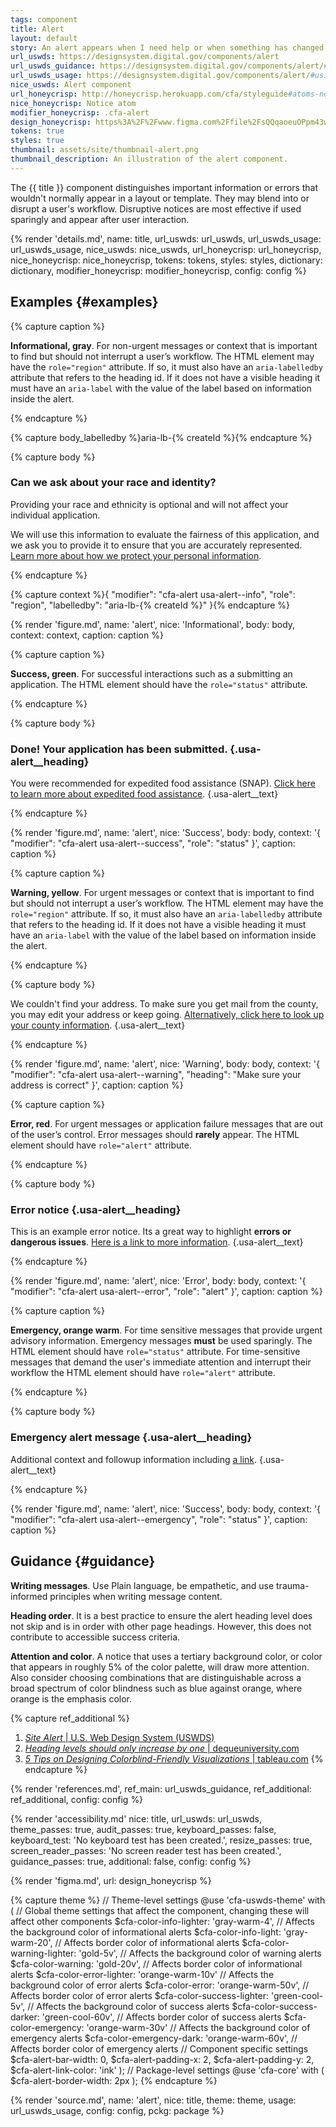 ```yaml
---
tags: component
title: Alert
layout: default
story: An alert appears when I need help or when something has changed. It may be time-sensitive.
url_uswds: https://designsystem.digital.gov/components/alert
url_uswds_guidance: https://designsystem.digital.gov/components/alert/#guidance
url_uswds_usage: https://designsystem.digital.gov/components/alert/#using-the-alert-component-2
nice_uswds: Alert component
url_honeycrisp: http://honeycrisp.herokuapp.com/cfa/styleguide#atoms-notices
nice_honeycrisp: Notice atom
modifier_honeycrisp: .cfa-alert
design_honeycrisp: https%3A%2F%2Fwww.figma.com%2Ffile%2FsQQqaoeuOPpm43wLlYfyEo%2FHoneycrisp-Design-System%3Ftype%3Ddesign%26node-id%3D5003%253A527%26mode%3Ddesign%26t%3DwZwR9bNLbdvqwaT5-1
tokens: true
styles: true
thumbnail: assets/site/thumbnail-alert.png
thumbnail_description: An illustration of the alert component.
---
```


<!-- INTRO -->

The {{ title }} component distinguishes important information or errors that wouldn't normally appear in a layout or template. They may blend into or disrupt a user's workflow. Disruptive notices are most effective if used sparingly and appear after user interaction.

<!-- DETAILS -->

{% render 'details.md',
  name: title,
  url_uswds: url_uswds,
  url_uswds_usage: url_uswds_usage,
  nice_uswds: nice_uswds,
  url_honeycrisp: url_honeycrisp,
  nice_honeycrisp: nice_honeycrisp,
  tokens: tokens,
  styles: styles,
  dictionary: dictionary,
  modifier_honeycrisp: modifier_honeycrisp,
  config: config %}

## Examples {#examples}

{% capture caption %}

**Informational, gray**. For non-urgent messages or context that is important to find but should not interrupt a user’s workflow. The HTML element may have the `role="region"` attribute. If so, it must also have an `aria-labelledby` attribute that refers to the heading id. If it does not have a visible heading it must have an `aria-label` with the value of the label based on information inside the alert.

{% endcapture %}

{% capture body_labelledby %}aria-lb-{% createId %}{% endcapture %}

{% capture body %}

<h3 class="usa-alert__heading" id="{{ body_labelledby }}">Can we ask about your race and identity?</h3>

Providing your race and ethnicity is optional and will not affect your individual application.

We will use this information to evaluate the fairness of this application, and we ask you to provide it to ensure that you are accurately represented. [Learn more about how we protect your personal information](#).

{% endcapture %}

{% capture context %}{
  "modifier": "cfa-alert usa-alert--info",
  "role": "region",
  "labelledby": "aria-lb-{% createId %}"
}{% endcapture %}

{% render 'figure.md', name: 'alert', nice: 'Informational', body: body, context: context, caption: caption %}

{% capture caption %}

**Success, green**. For successful interactions such as a submitting an application. The HTML element should have the `role="status"` attribute.

{% endcapture %}

{% capture body %}

### Done! Your application has been submitted. {.usa-alert__heading}

You were recommended for expedited food assistance (SNAP). [Click here to learn more about expedited food assistance](#). {.usa-alert__text}

{% endcapture %}

{% render 'figure.md', name: 'alert', nice: 'Success', body: body, context: '{
  "modifier": "cfa-alert usa-alert--success",
  "role": "status"
}', caption: caption %}

{% capture caption %}

**Warning, yellow**. For urgent messages or context that is important to find but should not interrupt a user’s workflow. The HTML element may have the `role="region"` attribute. If so, it must also have an `aria-labelledby` attribute that refers to the heading id. If it does not have a visible heading it must have an `aria-label` with the value of the label based on information inside the alert.

{% endcapture %}

{% capture body %}

We couldn't find your address. To make sure you get mail from the county, you may edit your address or keep going. [Alternatively, click here to look up your county information](#). {.usa-alert__text}

{% endcapture %}

{% render 'figure.md', name: 'alert', nice: 'Warning', body: body, context: '{
  "modifier": "cfa-alert usa-alert--warning",
  "heading": "Make sure your address is correct"
}', caption: caption %}

{% capture caption %}

**Error, red**. For urgent messages or application failure messages that are out of the user’s control. Error messages should **rarely** appear. The HTML element should have `role="alert"` attribute.

{% endcapture %}

{% capture body %}

### Error notice {.usa-alert__heading}

This is an example error notice. Its a great way to highlight **errors or dangerous issues**. [Here is a link to more information](#). {.usa-alert__text}

{% endcapture %}

{% render 'figure.md', name: 'alert', nice: 'Error', body: body, context: '{
  "modifier": "cfa-alert usa-alert--error",
  "role": "alert"
}', caption: caption %}

{% capture caption %}

**Emergency, orange warm**. For time sensitive messages that provide urgent advisory information. Emergency messages **must** be used sparingly. The HTML element should have `role="status"` attribute. For time-sensitive messages that demand the user's immediate attention and interrupt their workflow the HTML element should have `role="alert"` attribute.

{% endcapture %}

{% capture body %}

### Emergency alert message {.usa-alert__heading}

Additional context and followup information including [a link](#). {.usa-alert__text}

{% endcapture %}

{% render 'figure.md', name: 'alert', nice: 'Success', body: body, context: '{
  "modifier": "cfa-alert usa-alert--emergency",
  "role": "status"
}', caption: caption %}

## Guidance {#guidance}

**Writing messages**. Use Plain language, be empathetic, and use trauma-informed principles when writing message content.

**Heading order**. It is a best practice to ensure the alert heading level does not skip and is in order with other page headings. However, this does not contribute to accessible success criteria.

**Attention and color**. A notice that uses a tertiary background color, or color that appears in roughly 5% of the color palette, will draw more attention. Also consider choosing combinations that are distinguishable across a broad spectrum of color blindness such as blue against orange, where orange is the emphasis color.

{% capture ref_additional %}
1. <a href="https://designsystem.digital.gov/components/site-alert/" target="_blank" rel="noopener nofollow" class="usa-link--external"><cite>Site Alert</cite> | U.S. Web Design System (USWDS)</a>
1. <a href="https://dequeuniversity.com/rules/axe/4.7/heading-order?application=AxeEdge" target="_blank" rel="noopener nofollow" class="usa-link--external"><cite>Heading levels should only increase by one</cite> | dequeuniversity.com</a>
1. <a href="https://www.tableau.com/blog/examining-data-viz-rules-dont-use-red-green-together" target="_blank" rel="noopener nofollow" class="usa-link--external"><cite>5 Tips on Designing Colorblind-Friendly Visualizations</cite> | tableau.com</a>
{% endcapture %}

{% render 'references.md', ref_main: url_uswds_guidance, ref_additional: ref_additional, config: config %}

<!-- ACCESSIBILITY -->

{% render 'accessibility.md'
  nice: title,
  url_uswds: url_uswds,
  theme_passes: true,
  audit_passes: true,
  keyboard_passes: false,
  keyboard_test: 'No keyboard test has been created.',
  resize_passes: true,
  screen_reader_passes: 'No screen reader test has been created.',
  guidance_passes: true,
  additional: false,
  config: config %}

<!-- DESIGN -->

{% render 'figma.md', url: design_honeycrisp %}

<!-- SOURCE -->

{% capture theme %}
// Theme-level settings
@use 'cfa-uswds-theme' with (
  // Global theme settings that affect the component, changing these will affect other components
  $cfa-color-info-lighter: 'gray-warm-4',       // Affects the background color of informational alerts
  $cfa-color-info-light: 'gray-warm-20',        // Affects border color of informational alerts
  $cfa-color-warning-lighter: 'gold-5v',        // Affects the background color of warning alerts
  $cfa-color-warning: 'gold-20v',               // Affects border color of informational alerts
  $cfa-color-error-lighter: 'orange-warm-10v'   // Affects the background color of error alerts
  $cfa-color-error: 'orange-warm-50v',          // Affects border color of error alerts
  $cfa-color-success-lighter: 'green-cool-5v',  // Affects the background color of success alerts
  $cfa-color-success-darker: 'green-cool-60v',  // Affects border color of success alerts
  $cfa-color-emergency: 'orange-warm-30v'       // Affects the background color of emergency alerts
  $cfa-color-emergency-dark: 'orange-warm-60v', // Affects border color of emergency alerts
  // Component specific settings
  $cfa-alert-bar-width: 0,
  $cfa-alert-padding-x: 2,
  $cfa-alert-padding-y: 2,
  $cfa-alert-link-color: 'ink'
);
// Package-level settings
@use 'cfa-core' with (
  $cfa-alert-border-width: 2px
);
{% endcapture %}

{% render 'source.md', name: 'alert', nice: title, theme: theme, usage: url_uswds_usage, config: config, pckg: package %}
